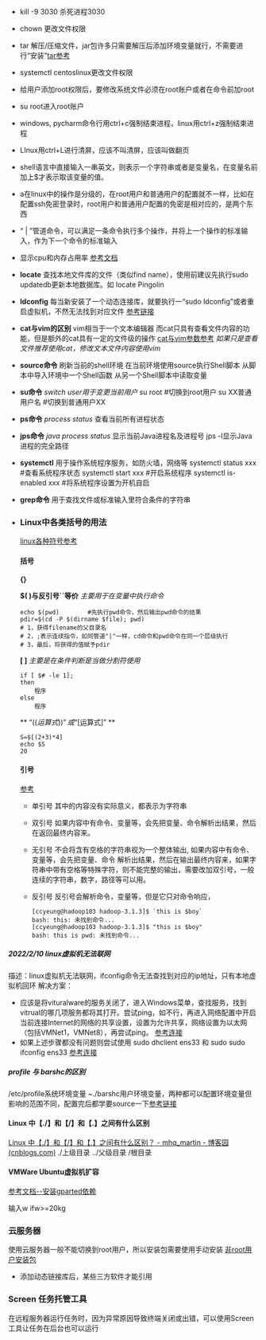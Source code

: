 * kill -9 3030 杀死进程3030

* chown 更改文件权限

* tar 解压/压缩文件，jar包许多只需要解压后添加环境变量就行，不需要进行“安装”[tar参考](https://blog.csdn.net/Dreamboy_w/article/details/106118118?utm_medium=distribute.pc_relevant_t0.none-task-blog-2%7Edefault%7EBlogCommendFromBaidu%7Edefault-1.no_search_link&depth_1-utm_source=distribute.pc_relevant_t0.none-task-blog-2%7Edefault%7EBlogCommendFromBaidu%7Edefault-1.no_search_link"tar参数参考")

* systemctl centoslinux更改文件权限

* 给用户添加root权限后，要修改系统文件必须在root账户或者在命令前加root

* su root进入root账户

* windows, pycharm命令行用ctrl+c强制结束进程，linux用ctrl+z强制结束进程

* LInux用ctrl+L进行清屏，应该不叫清屏，应该叫做翻页

* shell语言中直接输入一串英文，则表示一个字符串或者是变量名，在变量名前加上$才表示取该变量的值。

* a在linux中的操作是分级的，在root用户和普通用户的配置就不一样，比如在配置ssh免密登录时，root用户和普通用户配置的免密是相对应的，是两个东西

* “ | ”管道命令，可以满足一条命令执行多个操作，并将上一个操作的标准输入，作为下一个命令的标准输入

* 显示cpu和内存占用率   [参考文档](https://blog.csdn.net/weixin_37669089/article/details/85255085)

* **locate**
  查找本地文件库的文件（类似find name），使用前建议先执行sudo updatedb更新本地数据库。如
  locate Pingolin

* **ldconfig**
  每当新安装了一个动态连接库，就要执行一“sudo ldconfig”或者重启虚拟机，不然无法找到对应文件
  [参考链接](https://www.cnblogs.com/my-show-time/p/15250435.html)

* **cat与vim的区别**
  vim相当于一个文本编辑器
  而cat只具有查看文件内容的功能，但是额外的cat具有一定的文件级的操作
  [cat与vim参数参考](https://blog.csdn.net/tanga842428/article/details/52156870"cat与vim参数参考")
  *如果只是查看文件推荐使用cat，修改文本文件内容使用vim*

* **source命令**
  刷新当前的shell环境
  在当前环境使用source执行Shell脚本
  从脚本中导入环境中一个Shell函数
  从另一个Shell脚本中读取变量

* **su命令**
  *switch user用于变更当前用户*
  su    root                     #切换到root用户
  su    XX普通用户名   #切换到普通用户XX

* **ps命令**
  *process status*
  查看当前所有进程状态

* **jps命令**
  *java process status*
  显示当前Java进程名及进程号
  jps  -l显示Java进程的完全路径

* **systemctl**
  用于操作系统程序服务，如防火墙，网络等
  systemctl status xxx    #查看系统程序状态
  systemctl start xxx      #开启系统程序
  systemctl is-enabled xxx #将系统程序设置为开机自启

* **grep命令**
  用于查找文件或标准输入里符合条件的字符串

* ### **Linux中各类括号的用法**
  
    [linux各种符号参考](https://www.cnblogs.com/lidabo/p/4202787.html)
  
  #### 括号
  
    **{}**
  
    **$( )与反引号``等价**
    *主要用于在变量中执行命令*
  
  ```shell
  echo $(pwd)        #先执行pwd命令，然后输出pwd命令的结果
  pdir=$(cd -P $(dirname $file); pwd)
  # 1，获得filename的父目录名
  # 2，;表示连续指令，如同管道"|"一样，cd命令和pwd命令在同一个层级执行
  # 3，最后，将获得的值赋予pdir
  ```
  
    **[ ]**
    *主要是在条件判断是当做分割符使用*
  
  ```shell
  if [ $# -le 1];
  then
      程序
  else
      程序
  ```
  
    ** “$((运算式))”或“$[运算式]” **
  
  ```shell
  S=$[(2+3)*4]
  echo $S
  20
  ```
  
  #### 引号
  
    [参考](https://blog.csdn.net/haohaoxuexiyai/article/details/110914488)
  
  * 单引号
    其中的内容没有实际意义，都表示为字符串
  
  * 双引号
    如果内容中有命令、变量等，会先把变量、命令解析出结果，然后在返回最终内容来。
  
  * 无引号
    不会将含有空格的字符串视为一个整体输出, 如果内容中有命令、变量等，会先把变量、命令      解析出结果，然后在输出最终内容来，如果字符串中带有空格等特殊字符，则不能完整的输出，需要改加双引号，一般连续的字符串，数字，路径等可以用。
  
  * 反引号
    反引号会解析命令，变量等，但是它只对命令响应，
    
    ```shell
    [ccyeung@hadoop103 hadoop-3.1.3]$ `this is $boy`
    bash: this: 未找到命令...
    [ccyeung@hadoop103 hadoop-3.1.3]$ "this is $boy"
    bash: this is pwd: 未找到命令...
    ```

##### 2022/2/10 linux虚拟机无法联网

描述：linux虚拟机无法联网，ifconfig命令无法查找到对应的ip地址，只有本地虚拟机回环
解决方案：

* 应该是将vituralware的服务关闭了，进入Windows菜单，查找服务，找到vitrual的哪几项服务都将其打开。尝试ping，如不行，再进入网络配置中开启当前连接Internet的网络的共享设置，设置为允许共享，网络设置为以太网（包括VMNet1，VMNet8），再尝试ping。
  [参考连接](https://www.xinyueseo.com/linux/270.html)
* 如果上述步骤都没有问题则尝试使用 sudo dhclient ens33 和 sudo sudo ifconfig ens33
  [参考连接](https://blog.csdn.net/weixin_42116341/article/details/81410805)

##### profile 与 barshc的区别

/etc/profile系统环境变量 ~./barshc用户环境变量，两种都可以配置环境变量但影响的范围不同，配置完后都学要source一下[参考链接](https://blog.csdn.net/zou_albert/article/details/112368264)

#### Linux 中【./】和【/】和【.】之间有什么区别

[Linux 中【./】和【/】和【.】之间有什么区别？ - mhq_martin - 博客园 (cnblogs.com)](https://www.cnblogs.com/mhq-martin/p/11523260.html)
./上级目录
../父级目录
/根目录

#### VMWare Ubuntu虚拟机扩容

[参考文档--安装gparted依赖](https://blog.csdn.net/ldzm_edu/article/details/78893721)

输入w
    ifw>=20kg

### 云服务器

使用云服务器一般不能切换到root用户，所以安装包需要使用手动安装
[非root用户安装包](https://blog.csdn.net/qq_41314786/article/details/114273847)

* 添加动态链接库后，某些三方软件才能引用

### Screen 任务托管工具

在远程服务器运行任务时，因为异常原因导致终端关闭或出错，可以使用Screen工具让任务在后台也可以运行
